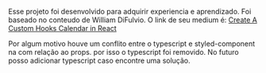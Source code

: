 Esse projeto foi desenvolvido para adquirir experiencia e aprendizado. Foi baseado no conteudo de William DiFulvio. O link de seu medium é: [Create A Custom Hooks Calendar in React](https://medium.com/@w.difulvio523/create-a-custom-hooks-calendar-in-react-e50bbba456e1)

Por algum motivo houve um conflito entre o typescript e styled-component na com relação ao props. por isso o typescript foi removido. No futuro posso adicionar typescript caso encontre uma solução.
